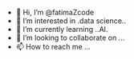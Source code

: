 - 👋 Hi, I’m @fatimaZcode
- 👀 I’m interested in .data science..
- 🌱 I’m currently learning ..AI.
- 💞️ I’m looking to collaborate on ...
- 📫 How to reach me ...

<!---
fatimaZcode/fatimaZcode is a ✨ special ✨ repository because its `README.md` (this file) appears on your GitHub profile.
You can click the Preview link to take a look at your changes.
--->
